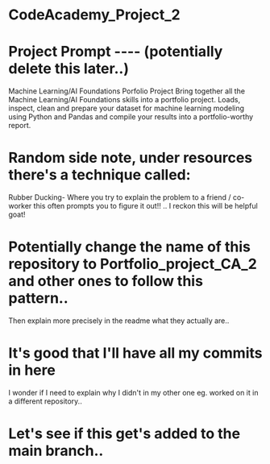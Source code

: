 # CodeAcademy_Project_2


# Project Prompt ---- (potentially delete this later..)
Machine Learning/AI Foundations Porfolio Project
Bring together all the Machine Learning/AI Foundations skills into a portfolio project. Loads, inspect, clean and prepare your dataset for machine learning modeling using Python and Pandas and compile your results into a portfolio-worthy report.


# Random side note, under resources there's a technique called:
Rubber Ducking-
Where you try to explain the problem to a friend / co-worker this often prompts you to figure it out!!
.. I reckon this will be helpful goat!


# Potentially change the name of this repository to Portfolio_project_CA_2 and other ones to follow this pattern..
Then explain more precisely in the readme what they actually are..



# It's good that I'll have all my commits in here 
I wonder if I need to explain why I didn't in my other one eg. worked on it in a different repository..

# Let's see if this get's added to the main branch..